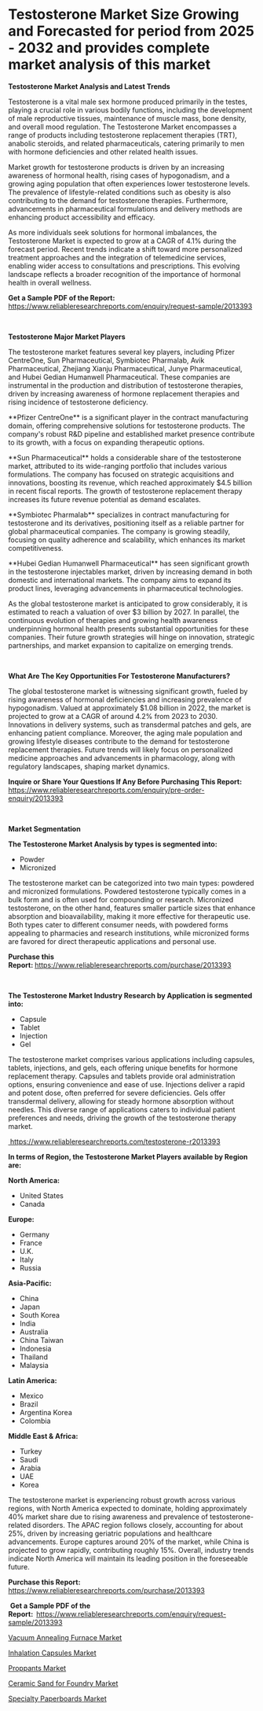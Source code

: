 <p><h1>Testosterone Market Size Growing and Forecasted for period from 2025 - 2032 and provides complete market analysis of this market</h1></p><p><strong>Testosterone Market Analysis and Latest Trends</strong></p>
<p><p>Testosterone is a vital male sex hormone produced primarily in the testes, playing a crucial role in various bodily functions, including the development of male reproductive tissues, maintenance of muscle mass, bone density, and overall mood regulation. The Testosterone Market encompasses a range of products including testosterone replacement therapies (TRT), anabolic steroids, and related pharmaceuticals, catering primarily to men with hormone deficiencies and other related health issues.</p><p>Market growth for testosterone products is driven by an increasing awareness of hormonal health, rising cases of hypogonadism, and a growing aging population that often experiences lower testosterone levels. The prevalence of lifestyle-related conditions such as obesity is also contributing to the demand for testosterone therapies. Furthermore, advancements in pharmaceutical formulations and delivery methods are enhancing product accessibility and efficacy.</p><p>As more individuals seek solutions for hormonal imbalances, the Testosterone Market is expected to grow at a CAGR of 4.1% during the forecast period. Recent trends indicate a shift toward more personalized treatment approaches and the integration of telemedicine services, enabling wider access to consultations and prescriptions. This evolving landscape reflects a broader recognition of the importance of hormonal health in overall wellness.</p></p>
<p><strong>Get a Sample PDF of the Report:&nbsp;</strong> <a href="https://www.reliableresearchreports.com/enquiry/request-sample/2013393?utm_campaign=2105&utm_medium=2&utm_source=Github&utm_content=ia&utm_term=30012025&utm_id=testosterone">https://www.reliableresearchreports.com/enquiry/request-sample/2013393</a></p>
<p>&nbsp;</p>
<p><strong>Testosterone Major Market Players</strong></p>
<p><p>The testosterone market features several key players, including Pfizer CentreOne, Sun Pharmaceutical, Symbiotec Pharmalab, Avik Pharmaceutical, Zhejiang Xianju Pharmaceutical, Junye Pharmaceutical, and Hubei Gedian Humanwell Pharmaceutical. These companies are instrumental in the production and distribution of testosterone therapies, driven by increasing awareness of hormone replacement therapies and rising incidence of testosterone deficiency.</p><p>**Pfizer CentreOne** is a significant player in the contract manufacturing domain, offering comprehensive solutions for testosterone products. The company's robust R&D pipeline and established market presence contribute to its growth, with a focus on expanding therapeutic options.</p><p>**Sun Pharmaceutical** holds a considerable share of the testosterone market, attributed to its wide-ranging portfolio that includes various formulations. The company has focused on strategic acquisitions and innovations, boosting its revenue, which reached approximately $4.5 billion in recent fiscal reports. The growth of testosterone replacement therapy increases its future revenue potential as demand escalates.</p><p>**Symbiotec Pharmalab** specializes in contract manufacturing for testosterone and its derivatives, positioning itself as a reliable partner for global pharmaceutical companies. The company is growing steadily, focusing on quality adherence and scalability, which enhances its market competitiveness.</p><p>**Hubei Gedian Humanwell Pharmaceutical** has seen significant growth in the testosterone injectables market, driven by increasing demand in both domestic and international markets. The company aims to expand its product lines, leveraging advancements in pharmaceutical technologies.</p><p>As the global testosterone market is anticipated to grow considerably, it is estimated to reach a valuation of over $3 billion by 2027. In parallel, the continuous evolution of therapies and growing health awareness underpinning hormonal health presents substantial opportunities for these companies. Their future growth strategies will hinge on innovation, strategic partnerships, and market expansion to capitalize on emerging trends.</p></p>
<p>&nbsp;</p>
<p><strong>What Are The Key Opportunities For Testosterone Manufacturers?</strong></p>
<p><p>The global testosterone market is witnessing significant growth, fueled by rising awareness of hormonal deficiencies and increasing prevalence of hypogonadism. Valued at approximately $1.08 billion in 2022, the market is projected to grow at a CAGR of around 4.2% from 2023 to 2030. Innovations in delivery systems, such as transdermal patches and gels, are enhancing patient compliance. Moreover, the aging male population and growing lifestyle diseases contribute to the demand for testosterone replacement therapies. Future trends will likely focus on personalized medicine approaches and advancements in pharmacology, along with regulatory landscapes, shaping market dynamics.</p></p>
<p><strong>Inquire or Share Your Questions If Any Before Purchasing This Report:</strong> <a href="https://www.reliableresearchreports.com/enquiry/pre-order-enquiry/2013393?utm_campaign=2105&utm_medium=2&utm_source=Github&utm_content=ia&utm_term=30012025&utm_id=testosterone">https://www.reliableresearchreports.com/enquiry/pre-order-enquiry/2013393</a></p>
<p>&nbsp;</p>
<p><strong>Market Segmentation</strong></p>
<p><strong>The Testosterone Market Analysis by types is segmented into:</strong></p>
<p><ul><li>Powder</li><li>Micronized</li></ul></p>
<p><p>The testosterone market can be categorized into two main types: powdered and micronized formulations. Powdered testosterone typically comes in a bulk form and is often used for compounding or research. Micronized testosterone, on the other hand, features smaller particle sizes that enhance absorption and bioavailability, making it more effective for therapeutic use. Both types cater to different consumer needs, with powdered forms appealing to pharmacies and research institutions, while micronized forms are favored for direct therapeutic applications and personal use.</p></p>
<p><strong>Purchase this Report:&nbsp;</strong><a href="https://www.reliableresearchreports.com/purchase/2013393?utm_campaign=2105&utm_medium=2&utm_source=Github&utm_content=ia&utm_term=30012025&utm_id=testosterone">https://www.reliableresearchreports.com/purchase/2013393</a></p>
<p>&nbsp;</p>
<p><strong>The Testosterone Market Industry Research by Application is segmented into:</strong></p>
<p><ul><li>Capsule</li><li>Tablet</li><li>Injection</li><li>Gel</li></ul></p>
<p><p>The testosterone market comprises various applications including capsules, tablets, injections, and gels, each offering unique benefits for hormone replacement therapy. Capsules and tablets provide oral administration options, ensuring convenience and ease of use. Injections deliver a rapid and potent dose, often preferred for severe deficiencies. Gels offer transdermal delivery, allowing for steady hormone absorption without needles. This diverse range of applications caters to individual patient preferences and needs, driving the growth of the testosterone therapy market.</p></p>
<p><a href="https://www.reliableresearchreports.com/testosterone-r2013393?utm_campaign=2105&utm_medium=2&utm_source=Github&utm_content=ia&utm_term=30012025&utm_id=testosterone">&nbsp;https://www.reliableresearchreports.com/testosterone-r2013393</a></p>
<p><strong>In terms of Region, the Testosterone Market Players available by Region are:</strong></p>
<p>
    <p> <strong> North America: </strong>
        <ul>
            <li>United States</li>
            <li>Canada</li>
        </ul>
        </p> 
    <p> <strong> Europe: </strong>
        <ul>
            <li>Germany</li>
            <li>France</li>
            <li>U.K.</li>
            <li>Italy</li>
            <li>Russia</li>
        </ul>
        </p> 
    <p> <strong> Asia-Pacific: </strong>
        <ul>
            <li>China</li>
            <li>Japan</li>
            <li>South Korea</li>
            <li>India</li>
            <li>Australia</li>
            <li>China Taiwan</li>
            <li>Indonesia</li>
            <li>Thailand</li>
            <li>Malaysia</li>
        </ul>
        </p> 
    <p> <strong> Latin America: </strong>
        <ul>
            <li>Mexico</li>
            <li>Brazil</li>
            <li>Argentina Korea</li>
            <li>Colombia</li>
        </ul>
        </p> 
    <p> <strong> Middle East & Africa: </strong>
        <ul>
            <li>Turkey</li>
            <li>Saudi</li>
            <li>Arabia</li>
            <li>UAE</li>
            <li>Korea</li>
        </ul>
    </p>
    </p>
<p><p>The testosterone market is experiencing robust growth across various regions, with North America expected to dominate, holding approximately 40% market share due to rising awareness and prevalence of testosterone-related disorders. The APAC region follows closely, accounting for about 25%, driven by increasing geriatric populations and healthcare advancements. Europe captures around 20% of the market, while China is projected to grow rapidly, contributing roughly 15%. Overall, industry trends indicate North America will maintain its leading position in the foreseeable future.</p></p>
<p><strong>Purchase this Report: </strong><a href="https://www.reliableresearchreports.com/purchase/2013393?utm_campaign=2105&utm_medium=2&utm_source=Github&utm_content=ia&utm_term=30012025&utm_id=testosterone">https://www.reliableresearchreports.com/purchase/2013393</a></p>
<p>&nbsp;<strong>Get a Sample PDF of the Report:&nbsp;&nbsp;</strong><a href="https://www.reliableresearchreports.com/enquiry/request-sample/2013393?utm_campaign=2105&utm_medium=2&utm_source=Github&utm_content=ia&utm_term=30012025&utm_id=testosterone">https://www.reliableresearchreports.com/enquiry/request-sample/2013393</a></p>
<p><strong></strong></p>
<p><p><a href="https://www.linkedin.com/pulse/vacuum-annealing-furnace-market-outlook-126-cagr-forecast-5hiec?utm_campaign=2105&utm_medium=2&utm_source=Github&utm_content=ia&utm_term=30012025&utm_id=testosterone">Vacuum Annealing Furnace Market</a></p><p><a href="https://www.linkedin.com/pulse/inhalation-capsules-market-trends-growth-outlook-2025--v1eqe?utm_campaign=2105&utm_medium=2&utm_source=Github&utm_content=ia&utm_term=30012025&utm_id=testosterone">Inhalation Capsules Market</a></p><p><a href="https://www.linkedin.com/pulse/market-size-trends-proppants-129-cagr-expected-from-2025-scbqe?utm_campaign=2105&utm_medium=2&utm_source=Github&utm_content=ia&utm_term=30012025&utm_id=testosterone">Proppants Market</a></p><p><a href="https://www.linkedin.com/pulse/comprehensive-study-ceramic-sand-foundry-market-size-growth-eqyre?utm_campaign=2105&utm_medium=2&utm_source=Github&utm_content=ia&utm_term=30012025&utm_id=testosterone">Ceramic Sand for Foundry Market</a></p><p><a href="https://www.linkedin.com/pulse/empowering-stakeholders-insights-from-specialty-paperboards-hdkme?utm_campaign=2105&utm_medium=2&utm_source=Github&utm_content=ia&utm_term=30012025&utm_id=testosterone">Specialty Paperboards Market</a></p></p>